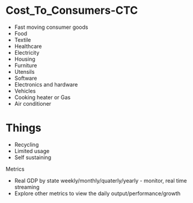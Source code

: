 # Cost_To_Consumers-CTC

- Fast moving consumer goods
- Food
- Textile
- Healthcare
- Electricity
- Housing
- Furniture
- Utensils
- Software
- Electronics and hardware
- Vehicles
- Cooking heater or Gas
- Air conditioner

# Things

- Recycling
- Limited usage
- Self sustaining

Metrics

- Real GDP by state weekly/monthly/quaterly/yearly - monitor, real time streaming
- Explore other metrics to view the daily output/performance/growth
